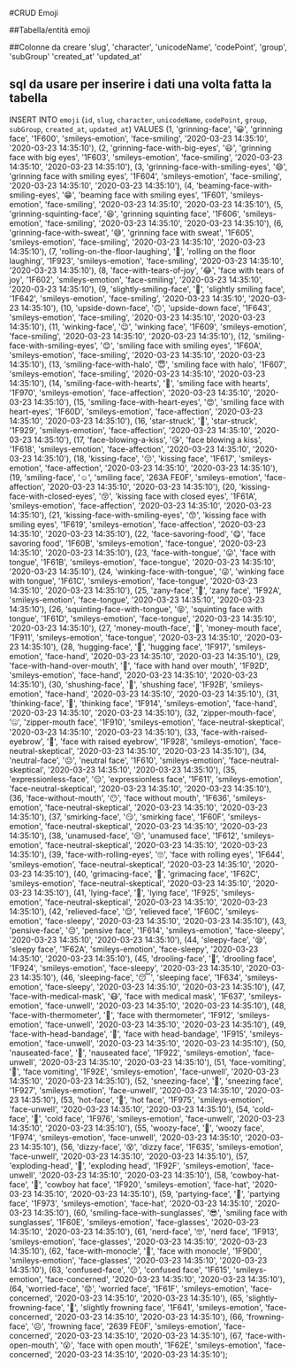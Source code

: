 #CRUD Emoji

##Tabella/entità
emoji

##Colonne da creare 
'slug',
'character',
'unicodeName',
'codePoint',
'group',
'subGroup'
'created_at'
'updated_at'

## sql da usare per inserire i dati una volta fatta la tabella

INSERT INTO `emoji` (`id`, `slug`, `character`, `unicodeName`, `codePoint`, `group`, `subGroup`, `created_at`, `updated_at`) VALUES
(1, 'grinning-face', '😀', 'grinning face', '1F600', 'smileys-emotion', 'face-smiling', '2020-03-23 14:35:10', '2020-03-23 14:35:10'),
(2, 'grinning-face-with-big-eyes', '😃', 'grinning face with big eyes', '1F603', 'smileys-emotion', 'face-smiling', '2020-03-23 14:35:10', '2020-03-23 14:35:10'),
(3, 'grinning-face-with-smiling-eyes', '😄', 'grinning face with smiling eyes', '1F604', 'smileys-emotion', 'face-smiling', '2020-03-23 14:35:10', '2020-03-23 14:35:10'),
(4, 'beaming-face-with-smiling-eyes', '😁', 'beaming face with smiling eyes', '1F601', 'smileys-emotion', 'face-smiling', '2020-03-23 14:35:10', '2020-03-23 14:35:10'),
(5, 'grinning-squinting-face', '😆', 'grinning squinting face', '1F606', 'smileys-emotion', 'face-smiling', '2020-03-23 14:35:10', '2020-03-23 14:35:10'),
(6, 'grinning-face-with-sweat', '😅', 'grinning face with sweat', '1F605', 'smileys-emotion', 'face-smiling', '2020-03-23 14:35:10', '2020-03-23 14:35:10'),
(7, 'rolling-on-the-floor-laughing', '🤣', 'rolling on the floor laughing', '1F923', 'smileys-emotion', 'face-smiling', '2020-03-23 14:35:10', '2020-03-23 14:35:10'),
(8, 'face-with-tears-of-joy', '😂', 'face with tears of joy', '1F602', 'smileys-emotion', 'face-smiling', '2020-03-23 14:35:10', '2020-03-23 14:35:10'),
(9, 'slightly-smiling-face', '🙂', 'slightly smiling face', '1F642', 'smileys-emotion', 'face-smiling', '2020-03-23 14:35:10', '2020-03-23 14:35:10'),
(10, 'upside-down-face', '🙃', 'upside-down face', '1F643', 'smileys-emotion', 'face-smiling', '2020-03-23 14:35:10', '2020-03-23 14:35:10'),
(11, 'winking-face', '😉', 'winking face', '1F609', 'smileys-emotion', 'face-smiling', '2020-03-23 14:35:10', '2020-03-23 14:35:10'),
(12, 'smiling-face-with-smiling-eyes', '😊', 'smiling face with smiling eyes', '1F60A', 'smileys-emotion', 'face-smiling', '2020-03-23 14:35:10', '2020-03-23 14:35:10'),
(13, 'smiling-face-with-halo', '😇', 'smiling face with halo', '1F607', 'smileys-emotion', 'face-smiling', '2020-03-23 14:35:10', '2020-03-23 14:35:10'),
(14, 'smiling-face-with-hearts', '🥰', 'smiling face with hearts', '1F970', 'smileys-emotion', 'face-affection', '2020-03-23 14:35:10', '2020-03-23 14:35:10'),
(15, 'smiling-face-with-heart-eyes', '😍', 'smiling face with heart-eyes', '1F60D', 'smileys-emotion', 'face-affection', '2020-03-23 14:35:10', '2020-03-23 14:35:10'),
(16, 'star-struck', '🤩', 'star-struck', '1F929', 'smileys-emotion', 'face-affection', '2020-03-23 14:35:10', '2020-03-23 14:35:10'),
(17, 'face-blowing-a-kiss', '😘', 'face blowing a kiss', '1F618', 'smileys-emotion', 'face-affection', '2020-03-23 14:35:10', '2020-03-23 14:35:10'),
(18, 'kissing-face', '😗', 'kissing face', '1F617', 'smileys-emotion', 'face-affection', '2020-03-23 14:35:10', '2020-03-23 14:35:10'),
(19, 'smiling-face', '☺️', 'smiling face', '263A FE0F', 'smileys-emotion', 'face-affection', '2020-03-23 14:35:10', '2020-03-23 14:35:10'),
(20, 'kissing-face-with-closed-eyes', '😚', 'kissing face with closed eyes', '1F61A', 'smileys-emotion', 'face-affection', '2020-03-23 14:35:10', '2020-03-23 14:35:10'),
(21, 'kissing-face-with-smiling-eyes', '😙', 'kissing face with smiling eyes', '1F619', 'smileys-emotion', 'face-affection', '2020-03-23 14:35:10', '2020-03-23 14:35:10'),
(22, 'face-savoring-food', '😋', 'face savoring food', '1F60B', 'smileys-emotion', 'face-tongue', '2020-03-23 14:35:10', '2020-03-23 14:35:10'),
(23, 'face-with-tongue', '😛', 'face with tongue', '1F61B', 'smileys-emotion', 'face-tongue', '2020-03-23 14:35:10', '2020-03-23 14:35:10'),
(24, 'winking-face-with-tongue', '😜', 'winking face with tongue', '1F61C', 'smileys-emotion', 'face-tongue', '2020-03-23 14:35:10', '2020-03-23 14:35:10'),
(25, 'zany-face', '🤪', 'zany face', '1F92A', 'smileys-emotion', 'face-tongue', '2020-03-23 14:35:10', '2020-03-23 14:35:10'),
(26, 'squinting-face-with-tongue', '😝', 'squinting face with tongue', '1F61D', 'smileys-emotion', 'face-tongue', '2020-03-23 14:35:10', '2020-03-23 14:35:10'),
(27, 'money-mouth-face', '🤑', 'money-mouth face', '1F911', 'smileys-emotion', 'face-tongue', '2020-03-23 14:35:10', '2020-03-23 14:35:10'),
(28, 'hugging-face', '🤗', 'hugging face', '1F917', 'smileys-emotion', 'face-hand', '2020-03-23 14:35:10', '2020-03-23 14:35:10'),
(29, 'face-with-hand-over-mouth', '🤭', 'face with hand over mouth', '1F92D', 'smileys-emotion', 'face-hand', '2020-03-23 14:35:10', '2020-03-23 14:35:10'),
(30, 'shushing-face', '🤫', 'shushing face', '1F92B', 'smileys-emotion', 'face-hand', '2020-03-23 14:35:10', '2020-03-23 14:35:10'),
(31, 'thinking-face', '🤔', 'thinking face', '1F914', 'smileys-emotion', 'face-hand', '2020-03-23 14:35:10', '2020-03-23 14:35:10'),
(32, 'zipper-mouth-face', '🤐', 'zipper-mouth face', '1F910', 'smileys-emotion', 'face-neutral-skeptical', '2020-03-23 14:35:10', '2020-03-23 14:35:10'),
(33, 'face-with-raised-eyebrow', '🤨', 'face with raised eyebrow', '1F928', 'smileys-emotion', 'face-neutral-skeptical', '2020-03-23 14:35:10', '2020-03-23 14:35:10'),
(34, 'neutral-face', '😐', 'neutral face', '1F610', 'smileys-emotion', 'face-neutral-skeptical', '2020-03-23 14:35:10', '2020-03-23 14:35:10'),
(35, 'expressionless-face', '😑', 'expressionless face', '1F611', 'smileys-emotion', 'face-neutral-skeptical', '2020-03-23 14:35:10', '2020-03-23 14:35:10'),
(36, 'face-without-mouth', '😶', 'face without mouth', '1F636', 'smileys-emotion', 'face-neutral-skeptical', '2020-03-23 14:35:10', '2020-03-23 14:35:10'),
(37, 'smirking-face', '😏', 'smirking face', '1F60F', 'smileys-emotion', 'face-neutral-skeptical', '2020-03-23 14:35:10', '2020-03-23 14:35:10'),
(38, 'unamused-face', '😒', 'unamused face', '1F612', 'smileys-emotion', 'face-neutral-skeptical', '2020-03-23 14:35:10', '2020-03-23 14:35:10'),
(39, 'face-with-rolling-eyes', '🙄', 'face with rolling eyes', '1F644', 'smileys-emotion', 'face-neutral-skeptical', '2020-03-23 14:35:10', '2020-03-23 14:35:10'),
(40, 'grimacing-face', '😬', 'grimacing face', '1F62C', 'smileys-emotion', 'face-neutral-skeptical', '2020-03-23 14:35:10', '2020-03-23 14:35:10'),
(41, 'lying-face', '🤥', 'lying face', '1F925', 'smileys-emotion', 'face-neutral-skeptical', '2020-03-23 14:35:10', '2020-03-23 14:35:10'),
(42, 'relieved-face', '😌', 'relieved face', '1F60C', 'smileys-emotion', 'face-sleepy', '2020-03-23 14:35:10', '2020-03-23 14:35:10'),
(43, 'pensive-face', '😔', 'pensive face', '1F614', 'smileys-emotion', 'face-sleepy', '2020-03-23 14:35:10', '2020-03-23 14:35:10'),
(44, 'sleepy-face', '😪', 'sleepy face', '1F62A', 'smileys-emotion', 'face-sleepy', '2020-03-23 14:35:10', '2020-03-23 14:35:10'),
(45, 'drooling-face', '🤤', 'drooling face', '1F924', 'smileys-emotion', 'face-sleepy', '2020-03-23 14:35:10', '2020-03-23 14:35:10'),
(46, 'sleeping-face', '😴', 'sleeping face', '1F634', 'smileys-emotion', 'face-sleepy', '2020-03-23 14:35:10', '2020-03-23 14:35:10'),
(47, 'face-with-medical-mask', '😷', 'face with medical mask', '1F637', 'smileys-emotion', 'face-unwell', '2020-03-23 14:35:10', '2020-03-23 14:35:10'),
(48, 'face-with-thermometer', '🤒', 'face with thermometer', '1F912', 'smileys-emotion', 'face-unwell', '2020-03-23 14:35:10', '2020-03-23 14:35:10'),
(49, 'face-with-head-bandage', '🤕', 'face with head-bandage', '1F915', 'smileys-emotion', 'face-unwell', '2020-03-23 14:35:10', '2020-03-23 14:35:10'),
(50, 'nauseated-face', '🤢', 'nauseated face', '1F922', 'smileys-emotion', 'face-unwell', '2020-03-23 14:35:10', '2020-03-23 14:35:10'),
(51, 'face-vomiting', '🤮', 'face vomiting', '1F92E', 'smileys-emotion', 'face-unwell', '2020-03-23 14:35:10', '2020-03-23 14:35:10'),
(52, 'sneezing-face', '🤧', 'sneezing face', '1F927', 'smileys-emotion', 'face-unwell', '2020-03-23 14:35:10', '2020-03-23 14:35:10'),
(53, 'hot-face', '🥵', 'hot face', '1F975', 'smileys-emotion', 'face-unwell', '2020-03-23 14:35:10', '2020-03-23 14:35:10'),
(54, 'cold-face', '🥶', 'cold face', '1F976', 'smileys-emotion', 'face-unwell', '2020-03-23 14:35:10', '2020-03-23 14:35:10'),
(55, 'woozy-face', '🥴', 'woozy face', '1F974', 'smileys-emotion', 'face-unwell', '2020-03-23 14:35:10', '2020-03-23 14:35:10'),
(56, 'dizzy-face', '😵', 'dizzy face', '1F635', 'smileys-emotion', 'face-unwell', '2020-03-23 14:35:10', '2020-03-23 14:35:10'),
(57, 'exploding-head', '🤯', 'exploding head', '1F92F', 'smileys-emotion', 'face-unwell', '2020-03-23 14:35:10', '2020-03-23 14:35:10'),
(58, 'cowboy-hat-face', '🤠', 'cowboy hat face', '1F920', 'smileys-emotion', 'face-hat', '2020-03-23 14:35:10', '2020-03-23 14:35:10'),
(59, 'partying-face', '🥳', 'partying face', '1F973', 'smileys-emotion', 'face-hat', '2020-03-23 14:35:10', '2020-03-23 14:35:10'),
(60, 'smiling-face-with-sunglasses', '😎', 'smiling face with sunglasses', '1F60E', 'smileys-emotion', 'face-glasses', '2020-03-23 14:35:10', '2020-03-23 14:35:10'),
(61, 'nerd-face', '🤓', 'nerd face', '1F913', 'smileys-emotion', 'face-glasses', '2020-03-23 14:35:10', '2020-03-23 14:35:10'),
(62, 'face-with-monocle', '🧐', 'face with monocle', '1F9D0', 'smileys-emotion', 'face-glasses', '2020-03-23 14:35:10', '2020-03-23 14:35:10'),
(63, 'confused-face', '😕', 'confused face', '1F615', 'smileys-emotion', 'face-concerned', '2020-03-23 14:35:10', '2020-03-23 14:35:10'),
(64, 'worried-face', '😟', 'worried face', '1F61F', 'smileys-emotion', 'face-concerned', '2020-03-23 14:35:10', '2020-03-23 14:35:10'),
(65, 'slightly-frowning-face', '🙁', 'slightly frowning face', '1F641', 'smileys-emotion', 'face-concerned', '2020-03-23 14:35:10', '2020-03-23 14:35:10'),
(66, 'frowning-face', '☹️', 'frowning face', '2639 FE0F', 'smileys-emotion', 'face-concerned', '2020-03-23 14:35:10', '2020-03-23 14:35:10'),
(67, 'face-with-open-mouth', '😮', 'face with open mouth', '1F62E', 'smileys-emotion', 'face-concerned', '2020-03-23 14:35:10', '2020-03-23 14:35:10');
